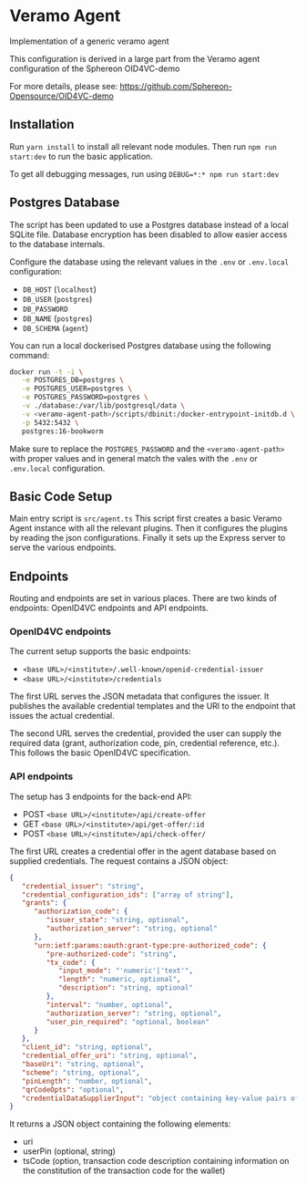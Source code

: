 # Veramo Agent
Implementation of a generic veramo agent

This configuration is derived in a large part from the Veramo agent configuration of the Sphereon OID4VC-demo

For more details, please see: https://github.com/Sphereon-Opensource/OID4VC-demo

## Installation

Run `yarn install` to install all relevant node modules. Then run `npm run start:dev` to run the basic application.

To get all debugging messages, run using `DEBUG=*:* npm run start:dev`

## Postgres Database

The script has been updated to use a Postgres database instead of a local SQLite file. Database encryption has been disabled to allow easier access to the database internals.

Configure the database using the relevant values in the `.env` or `.env.local` configuration:

- `DB_HOST` (`localhost`)
- `DB_USER` (`postgres`)
- `DB_PASSWORD`
- `DB_NAME` (`postgres`)
- `DB_SCHEMA` (`agent`)

You can run a local dockerised Postgres database using the following command:

```bash
docker run -t -i \
   -e POSTGRES_DB=postgres \
   -e POSTGRES_USER=postgres \
   -e POSTGRES_PASSWORD=postgres \
   -v ./database:/var/lib/postgresql/data \
   -v <veramo-agent-path>/scripts/dbinit:/docker-entrypoint-initdb.d \
   -p 5432:5432 \
   postgres:16-bookworm
```

Make sure to replace the `POSTGRES_PASSWORD` and the `<veramo-agent-path>` with proper values and in general match the vales with the `.env` or `.env.local` configuration.

## Basic Code Setup

Main entry script is `src/agent.ts`
This script first creates a basic Veramo Agent instance with all the relevant plugins. Then it configures the plugins by reading the json configurations. Finally it sets up the Express server to serve the various endpoints.

## Endpoints

Routing and endpoints are set in various places. There are two kinds of endpoints: OpenID4VC endpoints and API endpoints.

### OpenID4VC endpoints

The current setup supports the basic endpoints:

- `<base URL>/<institute>/.well-known/openid-credential-issuer`
- `<base URL>/<institute>/credentials`

The first URL serves the JSON metadata that configures the issuer. It publishes the available credential templates and the URI to the endpoint that issues the actual credential.

The second URL serves the credential, provided the user can supply the required data (grant, authorization code, pin, credential reference, etc.). This follows the basic OpenID4VC specification.

### API endpoints

The setup has 3 endpoints for the back-end API:

- POST `<base URL>/<institute>/api/create-offer`
- GET `<base URL>/<institute>/api/get-offer/:id`
- POST `<base URL>/<institute>/api/check-offer/`

The first URL creates a credential offer in the agent database based on supplied credentials. The request contains a JSON object:
```json
{
   "credential_issuer": "string",
   "credential_configuration_ids": ["array of string"],
   "grants": {
      "authorization_code": {
         "issuer_state": "string, optional",
         "authorization_server": "string, optional"
      },
      "urn:ietf:params:oauth:grant-type:pre-authorized_code": {
         "pre-authorized-code": "string",
         "tx_code": {
            "input_mode": "'numeric'|'text'",
            "length": "numeric, optional",
            "description": "string, optional"
         },
         "interval": "number, optional",
         "authorization_server": "string, optional",
         "user_pin_required": "optional, boolean"
      }
   },
   "client_id": "string, optional",
   "credential_offer_uri": "string, optional",
   "baseUri": "string, optional",
   "scheme": "string, optional",
   "pinLength": "number, optional",
   "qrCodeOpts": "optional",
   "credentialDataSupplierInput": "object containing key-value pairs of the credentials"
}
```
It returns a JSON object containing the following elements:

- uri
- userPin (optional, string)
- tsCode (option, transaction code description containing information on the constitution of the transaction code for the wallet)


